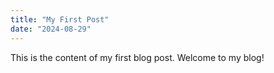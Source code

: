 ```yaml
---
title: "My First Post"
date: "2024-08-29"
---
```

This is the content of my first blog post. Welcome to my blog!
